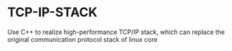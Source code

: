 # TCP-IP-STACK
Use C++ to realize high-performance TCP/IP stack, which can replace the original communication protocol stack of linux core
